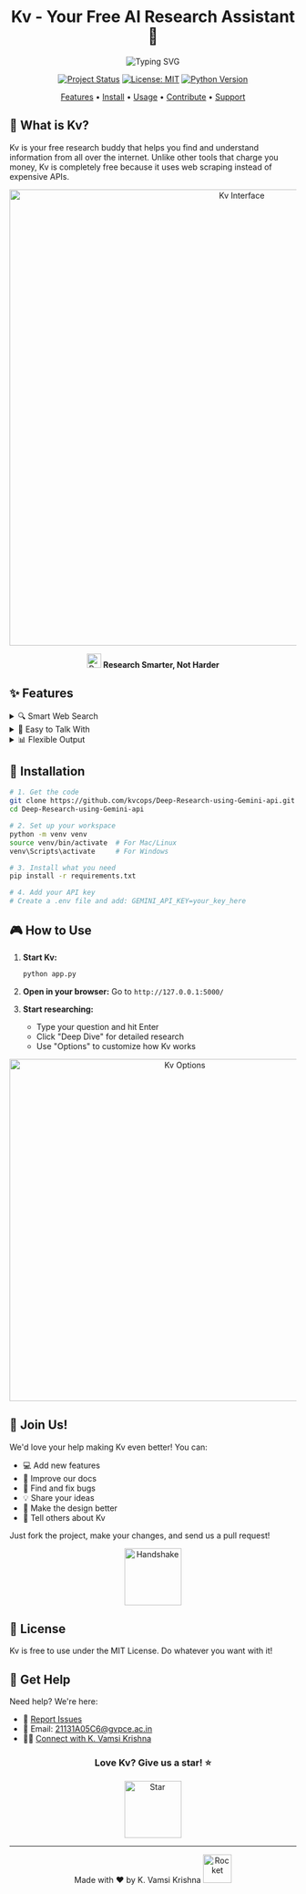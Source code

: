 <div align="center">

# Kv - Your Free AI Research Assistant 🚀

<img src="https://readme-typing-svg.herokuapp.com?font=Fira+Code&pause=1000&color=2196F3&center=true&vCenter=true&width=435&lines=Deep+Research+Made+Easy;No+API+Costs+-+100%25+Free;Powered+by+Web+Scraping;Open+Source+%26+Customizable" alt="Typing SVG" />

[![Project Status](https://img.shields.io/badge/Status-Active-brightgreen.svg)](https://github.com/your-github-username/your-repo-name)
[![License: MIT](https://img.shields.io/badge/License-MIT-yellow.svg)](https://opensource.org/licenses/MIT)
[![Python Version](https://img.shields.io/badge/Python->=3.8-blue.svg)](https://www.python.org/downloads/)

[Features](#-features) • [Install](#-installation) • [Usage](#-how-to-use) • [Contribute](#-join-us) • [Support](#-get-help)

</div>

## 🎯 What is Kv?

Kv is your free research buddy that helps you find and understand information from all over the internet. Unlike other tools that charge you money, Kv is completely free because it uses web scraping instead of expensive APIs.

<div align="center">
<img src="https://github.com/user-attachments/assets/b9366540-2a69-4c2f-8f56-2db66deacd89" alt="Kv Interface" width="800"/>

<p align="center">
<img src="https://raw.githubusercontent.com/Tarikul-Islam-Anik/Animated-Fluent-Emojis/master/Emojis/Objects/Books.png" alt="Books" width="25" height="25"/> <strong>Research Smarter, Not Harder</strong>
</p>
</div>

## ✨ Features

<details>
<summary>🔍 Smart Web Search</summary>

- Searches across Google, DuckDuckGo, Bing, and more
- Gets information from multiple sources at once
- Finds exactly what you're looking for
</details>

<details>
<summary>💬 Easy to Talk With</summary>

- Chat naturally like you're talking to a friend
- Upload images to ask questions about them
- Remembers your previous questions for better answers
</details>

<details>
<summary>📊 Flexible Output</summary>

- Get answers in clean, readable text
- Save data in JSON or CSV files
- Find specific information like links and emails
</details>

## 🚀 Installation

```bash
# 1. Get the code
git clone https://github.com/kvcops/Deep-Research-using-Gemini-api.git
cd Deep-Research-using-Gemini-api

# 2. Set up your workspace
python -m venv venv
source venv/bin/activate  # For Mac/Linux
venv\Scripts\activate     # For Windows

# 3. Install what you need
pip install -r requirements.txt

# 4. Add your API key
# Create a .env file and add: GEMINI_API_KEY=your_key_here
```

## 🎮 How to Use

1. **Start Kv:**
   ```bash
   python app.py
   ```

2. **Open in your browser:** Go to `http://127.0.0.1:5000/`

3. **Start researching:**
   - Type your question and hit Enter
   - Click "Deep Dive" for detailed research
   - Use "Options" to customize how Kv works

<div align="center">
<img src="https://github.com/user-attachments/assets/5a7775c4-78a6-4243-9973-d5fd0cffa46e" alt="Kv Options" width="600"/>
</div>

## 🤝 Join Us!

We'd love your help making Kv even better! You can:

- 💻 Add new features
- 📝 Improve our docs
- 🐛 Find and fix bugs
- 💡 Share your ideas
- 🎨 Make the design better
- 📢 Tell others about Kv

Just fork the project, make your changes, and send us a pull request!

<div align="center">

<img src="https://raw.githubusercontent.com/Tarikul-Islam-Anik/Animated-Fluent-Emojis/master/Emojis/Hand%20gestures/Handshake.png" alt="Handshake" width="100"/>

</div>

## 📜 License

Kv is free to use under the MIT License. Do whatever you want with it!

## 💁 Get Help

Need help? We're here:

- 🐛 [Report Issues](https://github.com/kvcops/Deep-Research-using-Gemini-api/issues)
- 📧 Email: 21131A05C6@gvpce.ac.in
- 👨‍💼 [Connect with K. Vamsi Krishna](https://www.linkedin.com/in/karri-vamsi-krishna-966537251/)

<div align="center">

### Love Kv? Give us a star! ⭐

<img src="https://raw.githubusercontent.com/Tarikul-Islam-Anik/Animated-Fluent-Emojis/master/Emojis/Smilies/Star-Struck.png" alt="Star" width="100"/>

</div>

---

<div align="center">
Made with ❤️ by K. Vamsi Krishna

<img src="https://raw.githubusercontent.com/Tarikul-Islam-Anik/Animated-Fluent-Emojis/master/Emojis/Travel%20and%20places/Rocket.png" alt="Rocket" width="50"/>
</div>
